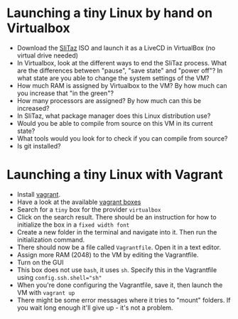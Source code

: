 Launching a tiny Linux by hand on Virtualbox
============================================

- Download the [SliTaz](http://www.slitaz.org/en/get/) ISO and launch it as a LiveCD in VirtualBox (no virtual drive needed)
- In Virtualbox, look at the different ways to end the SliTaz process. What are the differences between "pause", "save state" and "power off"? In what state are you able to change the system settings of the VM?
- How much RAM is assigned by Virtualbox to the VM? By how much can you increase that "in the green"?
- How many processors are assigned? By how much can this be increased?
- In SliTaz, what package manager does this Linux distribution use?
- Would you be able to compile from source on this VM in its current state?
- What tools would you look for to check if you can compile from source?
- Is git installed?

Launching a tiny Linux with Vagrant
===================================

- Install [vagrant](http://vagrantup.com).
- Have a look at the available [vagrant boxes](https://atlas.hashicorp.com/boxes/search)
- Search for a `tiny` box for the provider `virtualbox`
- Click on the search result. There should be an instruction for how to initialize the box in a `fixed width font`
- Create a new folder in the terminal and navigate into it. Then run the initialization command.
- There should now be a file called `Vagrantfile`. Open it in a text editor.
- Assign more RAM (2048) to the VM by editing the Vagrantfile.
- Turn on the GUI 
- This box does not use `bash`, it uses `sh`. Specify this in the Vagrantfile using `config.ssh.shell="sh"`
- When you're done configuring the Vagrantfile, save it, then launch the VM with `vagrant up`
- There might be some error messages where it tries to "mount" folders. If you wait long enough it'll give up - it's not a problem.
